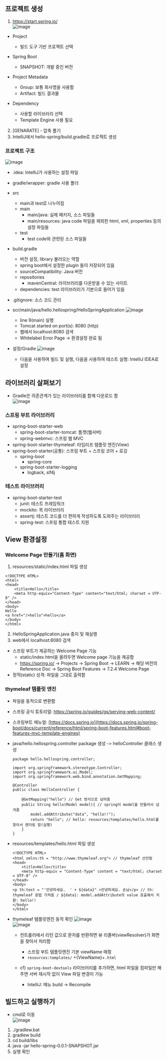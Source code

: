 ## 프로젝트 생성
1. https://start.spring.io/  
![image](https://user-images.githubusercontent.com/104348646/197506827-43aec1ce-31c1-4f16-81a3-8f63212bbbf7.png)  
  * Project
    - 빌드 도구 기반 프로젝트 선택

  * Spring Boot
    - SNAPSHOT: 개발 중인 버전

  * Project Metadata
    - Group: 보통 회사명을 사용함
    - Artifact: 빌드 결과물

  * Dependency
    - 사용할 라이브러리 선택
    - Template Engine 사용 필요

2. [GENARATE] - 압축 풀기
3. IntelliJ에서 hello-spring/build.gradle로 프로젝트 생성

### 프로젝트 구조
![image](https://user-images.githubusercontent.com/104348646/197516789-edce9374-8dd1-4fc5-ad32-4aee1bb42b05.png)  
* .idea: IntelliJ가 사용하는 설정 파일
* gradle/wrapper: gradle 사용 폴더
* src  
    - main과 test로 나누어짐
    - main
        + main/java: 실제 패키지, 소스 파일들
        + main/resources: java code 파일을 제외한 html, xml, properties 등의 설정 파일들
    - test
        + test code와 관련된 소스 파일들
 * build.gradle
    - 버전 설정, library 불러오는 역할
    - spring boot에서 설정한 plugin 들이 저장되어 있음
    - sourceCompatibility: Java 버전
    - repositories
        + mavenCentral: 라이브러리를 다운받을 수 있는 사이트
    - dependencies: test 라이브러리가 기본으로 들어가 있음
* .gitignore: 소스 코드 관리

* scr/main/java/hello.hellospring/HelloSpringApplication
    ![image](https://user-images.githubusercontent.com/104348646/197516924-86d6ccf0-a3c4-4bc6-a687-e05e5846b6b2.png)  
    - line 9(main) 실행
    - Tomcat started on port(s): 8080 (http)
    - 웹에서 localhost:8080 검색
    - Whitelabel Error Page -> 환경설정 완료 됨
    
    
* 설정/Gradle
![image](https://user-images.githubusercontent.com/104348646/197514372-17424a64-16f9-46eb-89bc-5d9cf6c909a6.png)
    - 다음을 사용하여 빌드 및 실행, 다음을 사용하여 테스트 실행: IntelliJ IDEA로 설정

## 라이브러리 살펴보기
* Gradle은 의존관계가 있는 라이브러리를 함께 다운로드 함  
![image](https://user-images.githubusercontent.com/104348646/197664516-96aea3ef-d9f3-4aa0-9dba-137e0bbde00c.png)  

### 스프링 부트 라이브러리
* spring-boot-starter-web
  - spring-boot-starter-tomcat: 톰캣(웹서버)
  - spring-webmvc: 스프링 웹 MVC
* spring-boot-starter-thymeleaf: 타임리프 템플릿 엔진(View)
* spring-boot-starter(공통): 스프링 부트 + 스프링 코어 + 로깅
  - spring-boot
    + spring-core
  - spring-boot-starter-logging
    + logback, slf4j
    
### 테스트 라이브러리
* spring-boot-starter-test
  - junit: 테스트 프레임워크
  - mockito: 목 라이브러리
  - assertj: 테스트 코드를 더 편하게 작성하도록 도와주는 라이브러리
  - spring-test: 스프링 통합 테스트 지원

## View 환경설정
### Welcome Page 만들기(홈 화면)
1. resources/static/index.html 파일 생성
  ```
  <!DOCTYPE HTML>
  <html>
  <head>
      <title>Hello</title>
      <meta http-equiv="Content-Type" content="text/html; charset = UTF-8" />
  </head>
  <body>
  Hello
  <a href="/>hello">hello</a>
  </body>
  </html>
  ```
2. HelloSpringApplication.java 중지 및 재실행
3. web에서 localhost:8080 검색
* 스프링 부트가 제공하는 Welcome Page 기능
  - static/index.html을 올려두면 Welcome page 기능을 제공함
  - https://spring.io/ -> Projects -> Spring Boot -> LEARN -> 해당 버전의 Reference Doc -> Spring Boot Features -> 7.2.4 Welcome Page
* 정적(static) 성격: 파일을 그대로 출력함

### thymeleaf 템플릿 엔진
* 파일을 동적으로 변환함
* 스프링 공식 튜토리얼: https://spring.io/guides/gs/serving-web-content/
* 스프링부트 메뉴얼: [https://docs.spring.io](https://docs.spring.io/spring-boot/docs/current/reference/html/spring-boot-features.html#boot-features-mvc-template-engines)

* java/hello.hellospring.controller package 생성 -> helloController 클래스 생성
  ```
  package hello.hellospring.controller;

  import org.springframework.stereotype.Controller;
  import org.springframework.ui.Model;
  import org.springframework.web.bind.annotation.GetMapping;

  @Controller
  public class HelloController {

      @GetMapping("hello") // Get 방식으로 넘어옴
      public String hello(Model model){ // spring이 model을 만들어서 넘겨줌
          model.addAttribute("data", "hello!!");
          return "hello"; // hello: resources/templates/hello.html를 찾아서 랜더링 함(실행)
      }
  }
  ```
* resources/templates/hello.html 파일 생성
  ```
  <!DOCTYPE HTML>
  <html xmlns:th = "http://www.thymeleaf.org"> // thymeleaf 선언됨
  <head>
      <title>Hello</title>
      <meta http-equiv = "Content-Type" content = "text/html; charset = UTF-8" />
  </head>
  <body>
  <p th:text = "'안녕하세요.  ' + ${data}" >안녕하세요. 손님</p> // th: thymeleaf 문법 가져옴 / ${data}: model.addAttribute의 value 호출해서 치환: hello!!
  </body>
  </html>
  ```

* thymeleaf 템플릿엔진 동작 확인
  ![image](https://user-images.githubusercontent.com/104348646/197689831-73fa840d-076e-4071-b358-c7f983251e5b.png)  
  ![image](https://user-images.githubusercontent.com/104348646/197690368-048e7510-a2ba-4136-bdf1-7bdf023e8b3f.png)  
  - 컨트롤러에서 리턴 값으로 문자를 반환하면 뷰 리졸버(viewResolver)가 화면을 찾아서 처리함
    + 스프링 부트 템플릿엔진 기본 viewName 매핑
    + ```resources:templates/``` +{ViewName}+```.html```
  
  - cf) ```spring-boot-devtools``` 라이브러리를 추가하면, html 파일을 컴파일만 해주면 서버 재시작 없이 View 파일 변경이 가능
    + IntelliJ: 메뉴 build -> Recompile

## 빌드하고 실행하기
* cmd로 이동  
![image](https://user-images.githubusercontent.com/104348646/197695687-7cb73446-4f96-414a-932a-fa721ee263fe.png)  
1. ./gradlew.bat
2. gradlew build
3. cd build/libs
4. java -jar hello-spring-0.0.1-SNAPSHOT.jar
5. 실행 확인



